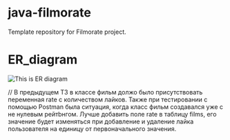 # java-filmorate
Template repository for Filmorate project.

# ER_diagram
![This is ER diagram](https://github.com/Serg-Shapkin/java-filmorate/blob/main/ER_diagram_final.jpg)




// В предыдущем ТЗ в классе фильм должо было присутствовать переменная rate с количеством лайков. Также при тестировании с помощью Postman была ситуация, когда класс фильм создавался уже с не нулевым рейтbнгом. Лучше добавить поле rate в таблицу films, его значение будет изменяться при добавление и удаление лайка пользователя на единицу от первоначального значения.
